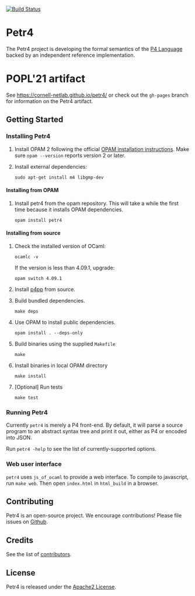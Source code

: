 [![Build Status](https://travis-ci.org/cornell-netlab/petr4.svg?branch=use-poulet4)](https://travis-ci.org/cornell-netlab/petr4)

# Petr4
The Petr4 project is developing the formal semantics of the [P4
Language](https://p4.org) backed by an independent reference implementation.

# POPL'21 artifact
See https://cornell-netlab.github.io/petr4/ or check out the `gh-pages` branch
for information on the Petr4 artifact.

## Getting Started

### Installing Petr4

1. Install OPAM 2 following the official [OPAM installation
   instructions](https://opam.ocaml.org/doc/Install.html). Make sure `opam
   --version` reports version 2 or later.

1. Install external dependencies:
   ```
   sudo apt-get install m4 libgmp-dev
   ```

#### Installing from OPAM
1. Install petr4 from the opam repository. This will take a while the first time
   because it installs OPAM dependencies.
   ```
   opam install petr4
   ```

#### Installing from source
1. Check the installed version of OCaml:
    ```
    ocamlc -v
    ```
    If the version is less than 4.09.1, upgrade:
    ```
    opam switch 4.09.1
    ```

1. Install [p4pp](https://github.com/cornell-netlab/p4pp) from source.

1. Build bundled dependencies.
   ```
   make deps
   ```

1. Use OPAM to install public dependencies. 
   ```
   opam install . --deps-only
   ```

1. Build binaries using the supplied `Makefile`
   ```
   make
   ```

1. Install binaries in local OPAM directory
   ```
   make install
   ``` 

1. [Optional] Run tests
   ``` 
   make test
   ```

### Running Petr4

Currently `petr4` is merely a P4 front-end. By default, it will parse
a source program to an abstract syntax tree and print it out, either
as P4 or encoded into JSON.

Run `petr4 -help` to see the list of currently-supported options.

### Web user interface

`petr4` uses `js_of_ocaml` to provide a web interface. To compile to javascript,
run `make web`. Then open `index.html` in `html_build` in a browser.

## Contributing

Petr4 is an open-source project. We encourage contributions!
Please file issues on
[Github](https://github.com/cornell-netlab/petr4/issues).

## Credits

See the list of [contributors](CONTRIBUTORS).

## License

Petr4 is released under the [Apache2 License](LICENSE).
